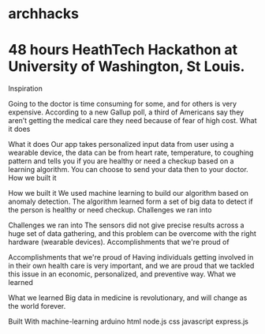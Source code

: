 # archhacks 
# 48 hours HeathTech Hackathon at University of Washington, St Louis. 


Inspiration

Going to the doctor is time consuming for some, and for others is very expensive. According to a new Gallup poll, a third of Americans say they aren’t getting the medical care they need because of fear of high cost.
What it does

What it does
Our app takes personalized input data from user using a wearable device, the data can be from heart rate, temperature, to coughing pattern and tells you if you are healthy or need a checkup based on a learning algorithm. You can choose to send your data then to your doctor.
How we built it

How we built it
We used machine learning to build our algorithm based on anomaly detection. The algorithm learned form a set of big data to detect if the person is healthy or need checkup.
Challenges we ran into

Challenges we ran into
The sensors did not give precise results across a huge set of data gathering, and this problem can be overcome with the right hardware (wearable devices).
Accomplishments that we're proud of

Accomplishments that we're proud of
Having individuals getting involved in in their own health care is very important, and we are proud that we tackled this issue in an economic, personalized, and preventive way.
What we learned

What we learned
Big data in medicine is revolutionary, and will change as the world forever.

Built With
    machine-learning
    arduino
    html
    node.js
    css
    javascript
    express.js
